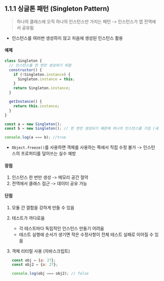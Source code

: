 
## 1.1.1 싱글톤 패턴 (Singleton Pattern)

> 하나의 클래스에 오직 하나의 인스턴스만 가지는 패턴 -> 인스턴스가 앱 전역에서 공유됨
- 인스턴스를 여러번 생성하지 않고 처음에 생성된 인스턴스 활용

#### 예제

```javascript
class Singleton {
  // 인스턴스를 한 번만 생성하기 위함
  constructor() {
    if (!Singleton.instance) {
      Singleton.instance = this;
    }
    return Singleton.instance;
  }

  getInstance() {
    return this.instance;
  }
}

const a = new Singleton();
const b = new Singleton(); // 한 번만 생성되기 때문에 하나의 인스턴스를 가짐 (새로 생성되지 X)

console.log(a === b); //true
```

- `Object.freeze()`를 사용하면 객체를 사용하는 쪽에서 직접 수정 불가 -> 인스턴스의 프로퍼티를 덮어쓰는 실수 예방

#### 장점

1. 인스턴스 한 번만 생성 -> 메모리 공간 절약
2. 전역에서 클래스 접근 -> 데이터 공유 가능

#### 단점

1. 모듈 간 결합을 강하게 만들 수 있음
2. 테스트가 까다로움
    - 각 테스트마다 독립적인 인스턴스 만들기 어려움
    - 테스트 실행에 순서가 생기면 작은 수정사항이 전체 테스트 실패로 이어질 수 있음
3. 객체 리터럴 사용 (자바스크립트)

    ```javascript
    const obj = {a: 27};
    const obj2 = {a: 27};
    
    console.log(obj === obj2); // false
    ```
   
